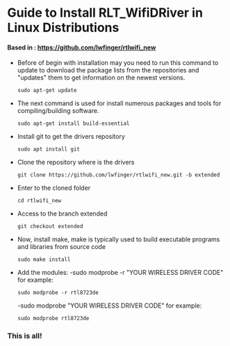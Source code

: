 # Guide to Install RLT_WifiDRiver in Linux Distributions
#### Based in : https://github.com/lwfinger/rtlwifi_new

- Before of begin with installation may you need to run this command to update to download the package lists from the repositories and "updates" them to get information on the newest versions.

  `sudo apt-get update`

- The next command is used for install numerous packages and tools for compiling/building software.

  `sudo apt-get install build-essential`

- Install git to get the drivers repository

  `sudo apt install git`

- Clone the repository where is the drivers

  `git clone https://github.com/lwfinger/rtlwifi_new.git -b extended`

- Enter to the cloned folder

  `cd rtlwifi_new`

- Access to the branch extended

  `git checkout extended`

- Now, install make, make is typically used to build executable programs and libraries from source code

  `sudo make install`

- Add the modules:
    -sudo modprobe -r "YOUR WIRELESS DRIVER CODE" for example:
  
    `sudo modprobe -r rtl8723de`

    -sudo modprobe "YOUR WIRELESS DRIVER CODE" for example:

    `sudo modprobe rtl8723de`

### This is all!
